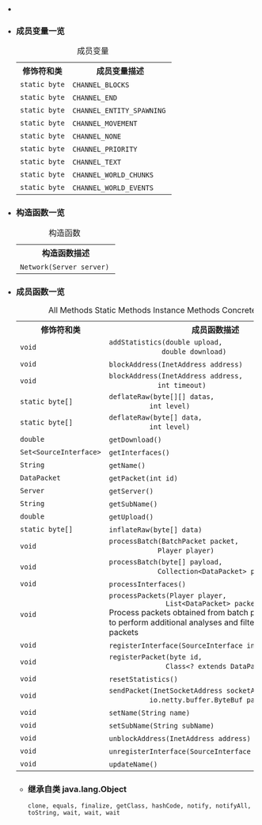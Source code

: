<div class="summary">
<ul class="blockList">
<li class="blockList">  
<li class="blockList"><a name="field.summary">
<!--   -->
</a>
<h3>成员变量一览</h3>
<table class="memberSummary" border="0" cellpadding="3" cellspacing="0" summary="Field Summary table, listing fields, and an explanation">
<caption><span>成员变量</span><span class="tabEnd"> </span></caption>
<tr>
<th>修饰符和类</th>
<th>成员变量描述</th>
</tr>
<tr class="altColor">
<td class="colFirst"><code>static byte</code></td>
<td class="colLast"><code><span class="memberNameLink"><a >CHANNEL_BLOCKS</a></span></code> </td>
</tr>
<tr class="rowColor">
<td class="colFirst"><code>static byte</code></td>
<td class="colLast"><code><span class="memberNameLink"><a >CHANNEL_END</a></span></code> </td>
</tr>
<tr class="altColor">
<td class="colFirst"><code>static byte</code></td>
<td class="colLast"><code><span class="memberNameLink"><a >CHANNEL_ENTITY_SPAWNING</a></span></code> </td>
</tr>
<tr class="rowColor">
<td class="colFirst"><code>static byte</code></td>
<td class="colLast"><code><span class="memberNameLink"><a >CHANNEL_MOVEMENT</a></span></code> </td>
</tr>
<tr class="altColor">
<td class="colFirst"><code>static byte</code></td>
<td class="colLast"><code><span class="memberNameLink"><a >CHANNEL_NONE</a></span></code> </td>
</tr>
<tr class="rowColor">
<td class="colFirst"><code>static byte</code></td>
<td class="colLast"><code><span class="memberNameLink"><a >CHANNEL_PRIORITY</a></span></code> </td>
</tr>
<tr class="altColor">
<td class="colFirst"><code>static byte</code></td>
<td class="colLast"><code><span class="memberNameLink"><a >CHANNEL_TEXT</a></span></code> </td>
</tr>
<tr class="rowColor">
<td class="colFirst"><code>static byte</code></td>
<td class="colLast"><code><span class="memberNameLink"><a >CHANNEL_WORLD_CHUNKS</a></span></code> </td>
</tr>
<tr class="altColor">
<td class="colFirst"><code>static byte</code></td>
<td class="colLast"><code><span class="memberNameLink"><a >CHANNEL_WORLD_EVENTS</a></span></code> </td>
</tr>
</table>
</li>
</ul>
<!-- ======== CONSTRUCTOR SUMMARY ======== -->
<ul class="blockList">
<li class="blockList"><a name="constructor.summary">
<!--   -->
</a>
<h3>构造函数一览</h3>
<table class="memberSummary" border="0" cellpadding="3" cellspacing="0" summary="Constructor Summary table, listing constructors, and an explanation">
<caption><span>构造函数</span><span class="tabEnd"> </span></caption>
<tr>
<th>构造函数描述</th>
</tr>
<tr class="altColor">
<td class="colOne"><code><span class="memberNameLink"><a >Network</a></span>(<a  title="class in cn.nukkit">Server</a> server)</code> </td>
</tr>
</table>
</li>
</ul>
<!-- ========== METHOD SUMMARY =========== -->
<ul class="blockList">
<li class="blockList"><a name="method.summary">
<!--   -->
</a>
<h3>成员函数一览</h3>
<table class="memberSummary" border="0" cellpadding="3" cellspacing="0" summary="Method Summary table, listing methods, and an explanation">
<caption><span id="t0" class="activeTableTab"><span>All Methods</span><span class="tabEnd"> </span></span><span id="t1" class="tableTab"><span><a >Static Methods</a></span><span class="tabEnd"> </span></span><span id="t2" class="tableTab"><span><a >Instance Methods</a></span><span class="tabEnd"> </span></span><span id="t4" class="tableTab"><span><a >Concrete Methods</a></span><span class="tabEnd"> </span></span></caption>
<tr>
<th>修饰符和类</th>
<th>成员函数描述</th>
</tr>
<tr id="i0" class="altColor">
<td class="colFirst"><code>void</code></td>
<td class="colLast"><code><span class="memberNameLink"><a >addStatistics</a></span>(double upload,
             double download)</code> </td>
</tr>
<tr id="i1" class="rowColor">
<td class="colFirst"><code>void</code></td>
<td class="colLast"><code><span class="memberNameLink"><a >blockAddress</a></span>(<a  title="class or interface in java.net">InetAddress</a> address)</code> </td>
</tr>
<tr id="i2" class="altColor">
<td class="colFirst"><code>void</code></td>
<td class="colLast"><code><span class="memberNameLink"><a >blockAddress</a></span>(<a  title="class or interface in java.net">InetAddress</a> address,
            int timeout)</code> </td>
</tr>
<tr id="i3" class="rowColor">
<td class="colFirst"><code>static byte[]</code></td>
<td class="colLast"><code><span class="memberNameLink"><a >deflateRaw</a></span>(byte[][] datas,
          int level)</code> </td>
</tr>
<tr id="i4" class="altColor">
<td class="colFirst"><code>static byte[]</code></td>
<td class="colLast"><code><span class="memberNameLink"><a >deflateRaw</a></span>(byte[] data,
          int level)</code> </td>
</tr>
<tr id="i5" class="rowColor">
<td class="colFirst"><code>double</code></td>
<td class="colLast"><code><span class="memberNameLink"><a >getDownload</a></span>()</code> </td>
</tr>
<tr id="i6" class="altColor">
<td class="colFirst"><code><a  title="class or interface in java.util">Set</a>&lt;<a  title="interface in cn.nukkit.network">SourceInterface</a>&gt;</code></td>
<td class="colLast"><code><span class="memberNameLink"><a >getInterfaces</a></span>()</code> </td>
</tr>
<tr id="i7" class="rowColor">
<td class="colFirst"><code><a  title="class or interface in java.lang">String</a></code></td>
<td class="colLast"><code><span class="memberNameLink"><a >getName</a></span>()</code> </td>
</tr>
<tr id="i8" class="altColor">
<td class="colFirst"><code><a  title="class in cn.nukkit.network.protocol">DataPacket</a></code></td>
<td class="colLast"><code><span class="memberNameLink"><a >getPacket</a></span>(int id)</code> </td>
</tr>
<tr id="i9" class="rowColor">
<td class="colFirst"><code><a  title="class in cn.nukkit">Server</a></code></td>
<td class="colLast"><code><span class="memberNameLink"><a >getServer</a></span>()</code> </td>
</tr>
<tr id="i10" class="altColor">
<td class="colFirst"><code><a  title="class or interface in java.lang">String</a></code></td>
<td class="colLast"><code><span class="memberNameLink"><a >getSubName</a></span>()</code> </td>
</tr>
<tr id="i11" class="rowColor">
<td class="colFirst"><code>double</code></td>
<td class="colLast"><code><span class="memberNameLink"><a >getUpload</a></span>()</code> </td>
</tr>
<tr id="i12" class="altColor">
<td class="colFirst"><code>static byte[]</code></td>
<td class="colLast"><code><span class="memberNameLink"><a >inflateRaw</a></span>(byte[] data)</code> </td>
</tr>
<tr id="i13" class="rowColor">
<td class="colFirst"><code>void</code></td>
<td class="colLast"><code><span class="memberNameLink"><a >processBatch</a></span>(<a  title="class in cn.nukkit.network.protocol">BatchPacket</a> packet,
            <a  title="class in cn.nukkit">Player</a> player)</code> </td>
</tr>
<tr id="i14" class="altColor">
<td class="colFirst"><code>void</code></td>
<td class="colLast"><code><span class="memberNameLink"><a >processBatch</a></span>(byte[] payload,
            <a  title="class or interface in java.util">Collection</a>&lt;<a  title="class in cn.nukkit.network.protocol">DataPacket</a>&gt; packets)</code> </td>
</tr>
<tr id="i15" class="rowColor">
<td class="colFirst"><code>void</code></td>
<td class="colLast"><code><span class="memberNameLink"><a >processInterfaces</a></span>()</code> </td>
</tr>
<tr id="i16" class="altColor">
<td class="colFirst"><code>void</code></td>
<td class="colLast"><code><span class="memberNameLink"><a >processPackets</a></span>(<a  title="class in cn.nukkit">Player</a> player,
              <a  title="class or interface in java.util">List</a>&lt;<a  title="class in cn.nukkit.network.protocol">DataPacket</a>&gt; packets)</code>
<div class="block">Process packets obtained from batch packets
 Required to perform additional analyses and filter unnecessary packets</div>
</td>
</tr>
<tr id="i17" class="rowColor">
<td class="colFirst"><code>void</code></td>
<td class="colLast"><code><span class="memberNameLink"><a >registerInterface</a></span>(<a  title="interface in cn.nukkit.network">SourceInterface</a> interfaz)</code> </td>
</tr>
<tr id="i18" class="altColor">
<td class="colFirst"><code>void</code></td>
<td class="colLast"><code><span class="memberNameLink"><a >registerPacket</a></span>(byte id,
              <a  title="class or interface in java.lang">Class</a>&lt;? extends <a  title="class in cn.nukkit.network.protocol">DataPacket</a>&gt; clazz)</code> </td>
</tr>
<tr id="i19" class="rowColor">
<td class="colFirst"><code>void</code></td>
<td class="colLast"><code><span class="memberNameLink"><a >resetStatistics</a></span>()</code> </td>
</tr>
<tr id="i20" class="altColor">
<td class="colFirst"><code>void</code></td>
<td class="colLast"><code><span class="memberNameLink"><a >sendPacket</a></span>(<a  title="class or interface in java.net">InetSocketAddress</a> socketAddress,
          io.netty.buffer.ByteBuf payload)</code> </td>
</tr>
<tr id="i21" class="rowColor">
<td class="colFirst"><code>void</code></td>
<td class="colLast"><code><span class="memberNameLink"><a >setName</a></span>(<a  title="class or interface in java.lang">String</a> name)</code> </td>
</tr>
<tr id="i22" class="altColor">
<td class="colFirst"><code>void</code></td>
<td class="colLast"><code><span class="memberNameLink"><a >setSubName</a></span>(<a  title="class or interface in java.lang">String</a> subName)</code> </td>
</tr>
<tr id="i23" class="rowColor">
<td class="colFirst"><code>void</code></td>
<td class="colLast"><code><span class="memberNameLink"><a >unblockAddress</a></span>(<a  title="class or interface in java.net">InetAddress</a> address)</code> </td>
</tr>
<tr id="i24" class="altColor">
<td class="colFirst"><code>void</code></td>
<td class="colLast"><code><span class="memberNameLink"><a >unregisterInterface</a></span>(<a  title="interface in cn.nukkit.network">SourceInterface</a> sourceInterface)</code> </td>
</tr>
<tr id="i25" class="rowColor">
<td class="colFirst"><code>void</code></td>
<td class="colLast"><code><span class="memberNameLink"><a >updateName</a></span>()</code> </td>
</tr>
</table>
<ul class="blockList">
<li class="blockList"><a name="methods.inherited.from.class.java.lang.Object">
<!--   -->
</a>
<h3>继承自类 java.lang.<a  title="class or interface in java.lang">Object</a></h3>
<code><a  title="class or interface in java.lang">clone</a>, <a  title="class or interface in java.lang">equals</a>, <a  title="class or interface in java.lang">finalize</a>, <a  title="class or interface in java.lang">getClass</a>, <a  title="class or interface in java.lang">hashCode</a>, <a  title="class or interface in java.lang">notify</a>, <a  title="class or interface in java.lang">notifyAll</a>, <a  title="class or interface in java.lang">toString</a>, <a  title="class or interface in java.lang">wait</a>, <a  title="class or interface in java.lang">wait</a>, <a  title="class or interface in java.lang">wait</a></code></li>
</ul>
</li>
</ul>
</li>
</ul>
</div>
